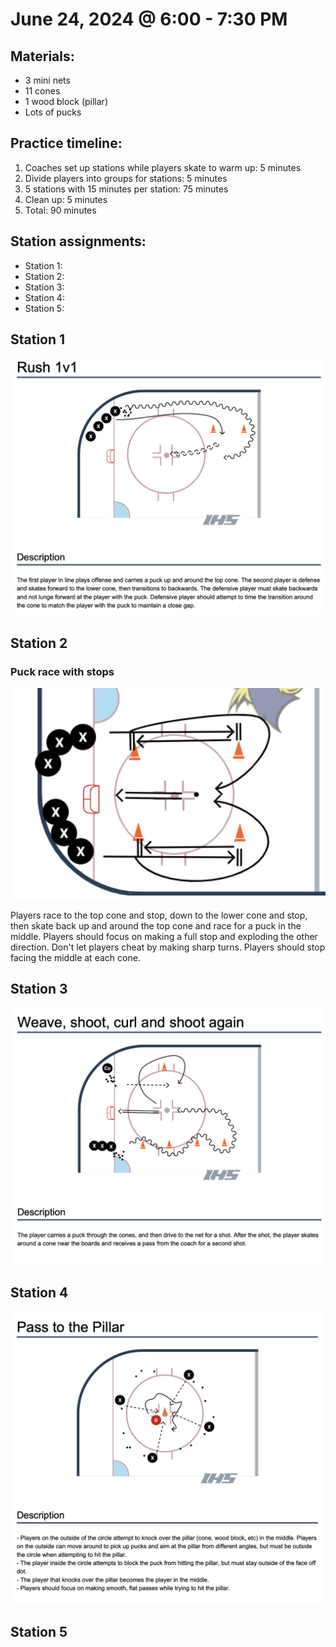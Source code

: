 # June 24, 2024 @ 6:00 - 7:30 PM

## Materials:
- 3 mini nets
- 11 cones
- 1 wood block (pillar)
- Lots of pucks

## Practice timeline:
1. Coaches set up stations while players skate to warm up: 5 minutes
2. Divide players into groups for stations: 5 minutes
3. 5 stations with 15 minutes per station: 75 minutes
4. Clean up: 5 minutes
5. Total: 90 minutes

## Station assignments:
- Station 1:
- Station 2:
- Station 3:
- Station 4:
- Station 5:


## Station 1
![/hockey/drill_diagrams/Rush_1v1.png](https://github.com/salter14/hockey/blob/main/drill_diagrams/Rush_1v1.png)

## Station 2
### Puck race with stops
![image](https://github.com/salter14/hockey/blob/main/drill_diagrams/Puck_race_1v1_with_stops.png)

Players race to the top cone and stop, down to the lower cone and stop, then skate back up and around the top cone and race for a puck in the middle. Players should focus on making a full stop and exploding the other direction. Don't let players cheat by making sharp turns. Players should stop facing the middle at each cone.

## Station 3
![image](https://github.com/salter14/hockey/blob/main/drill_diagrams/Weave_shoot_curl_and_shoot_again.png)

## Station 4
![image](https://github.com/salter14/hockey/blob/main/drill_diagrams/Pass_to_the_pillar.png)

## Station 5

